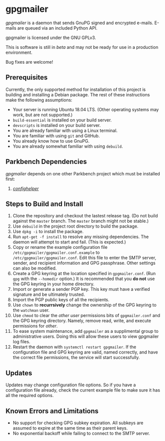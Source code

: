 # gpgmailer

_gpgmailer_ is a daemon that sends GnuPG signed and encrypted e-mails. E-mails are queued via
an included Python API.

gpgmailer is licensed under the GNU GPLv3.

This is software is still in _beta_ and may not be ready for use in a production environment.

Bug fixes are welcome!

## Prerequisites

Currently, the only supported method for installation of this project is building and
installing a Debian package. The rest of these instructions make the following assumptions:

*   Your server is running Ubuntu 18.04 LTS. (Other operating systems may work, but are not
    supported.)
*   `build-essential` is installed on your build server.
*   `devscripts` is installed on your build server.
*   You are already familiar with using a Linux terminal.
*   You are familiar with using `git` and GitHub.
*   You already know how to use GnuPG.
*   You are already somewhat familiar with using `debuild`.

## Parkbench Dependencies

_gpgmailer_ depends on one other Parkbench project which must be installed first:

1.  [_confighelper_](https://github.com/park-bench/confighelper)

## Steps to Build and Install

1.  Clone the repository and checkout the lastest release tag. (Do not build against the
    `master` branch. The `master` branch might not be stable.)
2.  Use `debuild` in the project root directory to build the package.
3.  Use `dpkg -i` to install the package.
4.  Run `apt-get -f install` to resolve any missing dependencies. The daemon will attempt to
    start and fail. (This is expected.)
5.  Copy or rename the example configuration file `/etc/gpgmailer/gpgmailer.conf.example` to
    `/etc/gpgmailer/gpgmailer.conf`. Edit this file to enter the SMTP server, sender, and
    recipient information and GPG passphrase. Other settings can also be modified.
6.  Create a GPG keyring at the location specified in `gpgmailer.conf`. (Run `gpg` with the
    `--homedir` option.) It is recommended that you __do not__ use the GPG keyring in your
    home directory.
7.  Import or generate a sender PGP key. This key must have a verified signature and be
    ultimately trusted.
8.  Import the PGP public keys of all the recipients.
9.  Use `chown` to __recurrsively__ change the ownership of the GPG keyring to the `watchman`
    user.
10. Use `chmod` to clear the _other user_ permissions bits of `gpgmailer.conf` and the GPG
    keyring directory. Namely, remove read, write, and execute permissions for _other_.
11. To ease system maintenance, add `gpgmailer` as a supplimental group to administrative
    users. Doing this will allow these users to view gpgmailer log files.
12. Restart the daemon with `systemctl restart gpgmailer`. If the configuration file and GPG
    keyring are valid, named correctly, and have the correct file permissions, the service
    will start successfully.

## Updates

Updates may change configuration file options. So if you have a configuration file already,
check the current example file to make sure it has all the required options.

## Known Errors and Limitations

*   No support for checking GPG subkey expiration. All subkeys are assumed to expire at the
    same time as their parent keys.
*   No exponential backoff while failing to connect to the SMTP server.
